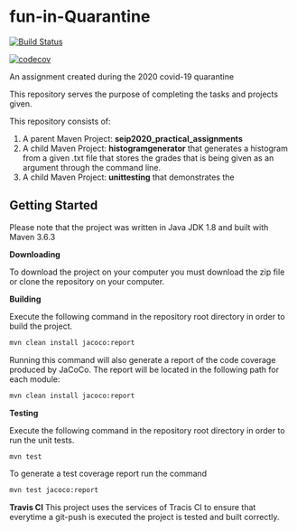 

# fun-in-Quarantine

 [![Build Status](https://travis-ci.com/ariadnimac/fun-in-Quarantine.svg?token=ghcacf6iv5VcjeSKztqj&branch=development)](https://travis-ci.com/ariadnimac/fun-in-Quarantine)

 [![codecov](https://codecov.io/gh/ariadnimac/fun-in-Quarantine/branch/master/graph/badge.svg?token=AQioBsON9h)](https://codecov.io/gh/ariadnimac/fun-in-Quarantine)

An assignment created during the 2020 covid-19 quarantine

This repository serves the purpose of completing the tasks and projects given. 

This repository consists of:

1. A parent Maven Project: **seip2020_practical_assignments**
2. A child Maven Project: **histogramgenerator** that generates a histogram from a given .txt file that stores the grades that is being given as an argument through the command line.
3. A child Maven Project: **unittesting** that demonstrates the  

## Getting Started

Please note that the project was written in Java JDK 1.8 and built with Maven 3.6.3

**Downloading**

To download the project on your computer you must download the zip file or clone the repository on your computer.

**Building** 

Execute the following command in the repository root directory in order to build the project.

```sh
mvn clean install jacoco:report
```

Running this command will also generate a report of the code coverage produced by JaCoCo. The report will be located in the following path for each module:

```sh
mvn clean install jacoco:report
```
**Testing** 

Execute the following command in the repository root directory in order to run the unit tests.

```sh
mvn test
```
To generate a test coverage report run the command
```sh
mvn test jacoco:report
```
**Travis CI** 
This project uses the services of Tracis CI to ensure that everytime a git-push is executed the project is tested and built correctly. 


  